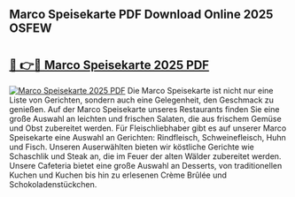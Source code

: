 ## Marco Speisekarte PDF Download Online 2025 OSFEW

# <h2><a href="http://gc9eye1.nevu.top/?p=Marco+Speisekarte">🔗 👉🔴 Marco Speisekarte 2025 PDF</a></h2>

[![Marco Speisekarte 2025 PDF](https://i.imgur.com/dBaPXMq.png)](http://gc9eye1.nevu.top/?p=Marco+Speisekarte)
Die Marco Speisekarte ist nicht nur eine Liste von Gerichten, sondern auch eine Gelegenheit, den Geschmack zu genießen. Auf der Marco Speisekarte unseres Restaurants finden Sie eine große Auswahl an leichten und frischen Salaten, die aus frischem Gemüse und Obst zubereitet werden. Für Fleischliebhaber gibt es auf unserer Marco Speisekarte eine Auswahl an Gerichten: Rindfleisch, Schweinefleisch, Huhn und Fisch. Unseren Auserwählten bieten wir köstliche Gerichte wie Schaschlik und Steak an, die im Feuer der alten Wälder zubereitet werden. Unsere Cafeteria bietet eine große Auswahl an Desserts, von traditionellen Kuchen und Kuchen bis hin zu erlesenen Crème Brûlée und Schokoladenstückchen.
